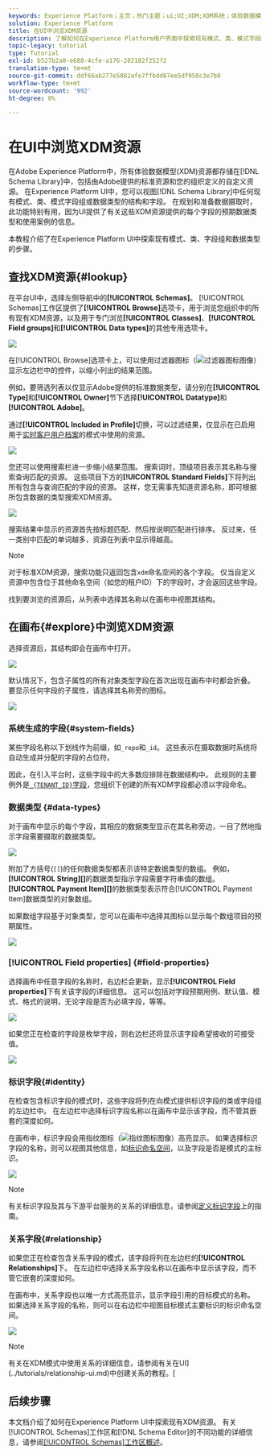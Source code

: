 ```yaml
---
keywords: Experience Platform；主页；热门主题；ui;UI;XDM;XDM系统；体验数据模型；体验数据模型；数据模型；数据模型；浏览；类；字段组；数据类型；模式;
solution: Experience Platform
title: 在UI中浏览XDM资源
description: 了解如何在Experience Platform用户界面中探索现有模式、类、模式字段组和数据类型。
topic-legacy: tutorial
type: Tutorial
exl-id: b527b2a0-e688-4cfe-a176-282182f252f2
translation-type: tm+mt
source-git-commit: ddf66ab277e5882afe7ffbdd87ee5df958c3e7b0
workflow-type: tm+mt
source-wordcount: '992'
ht-degree: 0%

---
```


# 在UI中浏览XDM资源

在Adobe Experience Platform中，所有体验数据模型(XDM)资源都存储在[!DNL Schema Library]中，包括由Adobe提供的标准资源和您的组织定义的自定义资源。 在Experience Platform UI中，您可以视图[!DNL Schema Library]中任何现有模式、类、模式字段组或数据类型的结构和字段。 在规划和准备数据摄取时，此功能特别有用，因为UI提供了有关这些XDM资源提供的每个字段的预期数据类型和使用案例的信息。

本教程介绍了在Experience Platform UI中探索现有模式、类、字段组和数据类型的步骤。

## 查找XDM资源{#lookup}

在平台UI中，选择左侧导航中的&#x200B;**[!UICONTROL Schemas]**。 [!UICONTROL Schemas]工作区提供了&#x200B;**[!UICONTROL Browse]**&#x200B;选项卡，用于浏览您组织中的所有现有XDM资源，以及用于专门浏览&#x200B;**[!UICONTROL Classes]**、**[!UICONTROL Field groups]**&#x200B;和&#x200B;**[!UICONTROL Data types]**&#x200B;的其他专用选项卡。

![](../images/ui/explore/tabs.png)

在[!UICONTROL Browse]选项卡上，可以使用过滤器图标（![过滤器图标图像](../images/ui/explore/icon.png)）显示左边栏中的控件，以缩小列出的结果范围。

例如，要筛选列表以仅显示Adobe提供的标准数据类型，请分别在&#x200B;**[!UICONTROL Type]**&#x200B;和&#x200B;**[!UICONTROL Owner]**&#x200B;节下选择&#x200B;**[!UICONTROL Datatype]**&#x200B;和&#x200B;**[!UICONTROL Adobe]**。

通过&#x200B;**[!UICONTROL Included in Profile]**&#x200B;切换，可以过滤结果，仅显示在已启用用于[实时客户用户档案](../../profile/home.md)的模式中使用的资源。

![](../images/ui/explore/filter.png)

您还可以使用搜索栏进一步缩小结果范围。 搜索词时，顶级项目表示其名称与搜索查询匹配的资源。 这些项目下方的&#x200B;**[!UICONTROL Standard Fields]**&#x200B;下将列出所有包含与查询匹配的字段的资源。 这样，您无需事先知道资源名称，即可根据所包含数据的类型搜索XDM资源。

![](../images/ui/explore/search.png)

搜索结果中显示的资源首先按标题匹配、然后按说明匹配进行排序。 反过来，任一类别中匹配的单词越多，资源在列表中显示得越高。

>[!NOTE]
>
>对于标准XDM资源，搜索功能只返回包含`xdm`命名空间的各个字段。 仅当自定义资源中包含位于其他命名空间（如您的租户ID）下的字段时，才会返回这些字段。

找到要浏览的资源后，从列表中选择其名称以在画布中视图其结构。

## 在画布{#explore}中浏览XDM资源

选择资源后，其结构即会在画布中打开。

![](../images/ui/explore/canvas.png)

默认情况下，包含子属性的所有对象类型字段在首次出现在画布中时都会折叠。 要显示任何字段的子属性，请选择其名称旁的图标。

![](../images/ui/explore/field-expand.png)

### 系统生成的字段{#system-fields}

某些字段名称以下划线作为前缀，如`_repo`和`_id`。 这些表示在摄取数据时系统将自动生成并分配的字段的占位符。

因此，在引入平台时，这些字段中的大多数应排除在数据结构中。 此规则的主要例外是[`_{TENANT_ID}`字段](../api/getting-started.md#know-your-tenant_id)，您组织下创建的所有XDM字段都必须以字段命名。

### 数据类型 {#data-types}

对于画布中显示的每个字段，其相应的数据类型显示在其名称旁边，一目了然地指示字段需要摄取的数据类型。

![](../images/ui/explore/data-types.png)

附加了方括号(`[]`)的任何数据类型都表示该特定数据类型的数组。 例如，**[!UICONTROL String]\[]**&#x200B;的数据类型指示字段需要字符串值的数组。 **[!UICONTROL Payment Item]\[]**&#x200B;的数据类型表示符合[!UICONTROL Payment Item]数据类型的对象数组。

如果数组字段基于对象类型，您可以在画布中选择其图标以显示每个数组项目的预期属性。

![](../images/ui/explore/array-type.png)

### [!UICONTROL Field properties] {#field-properties}

选择画布中任意字段的名称时，右边栏会更新，显示&#x200B;**[!UICONTROL Field properties]**&#x200B;下有关该字段的详细信息。 这可以包括对字段预期用例、默认值、模式、格式的说明，无论字段是否为必填字段，等等。

![](../images/ui/explore/field-properties.png)

如果您正在检查的字段是枚举字段，则右边栏还将显示该字段希望接收的可接受值。

![](../images/ui/explore/enum-field.png)

### 标识字段{#identity}

在检查包含标识字段的模式时，这些字段将列在向模式提供标识字段的类或字段组的左边栏中。 在左边栏中选择标识字段名称以在画布中显示该字段，而不管其嵌套的深度如何。

在画布中，标识字段会用指纹图标（![指纹图标图像](../images/ui/explore/identity-symbol.png)）高亮显示。 如果选择标识字段的名称，则可以视图其他信息，如[标识命名空间](../../identity-service/namespaces.md)，以及字段是否是模式的主标识。

![](../images/ui/explore/identity-field.png)

>[!NOTE]
>
>有关标识字段及其与下游平台服务的关系的详细信息，请参阅[定义标识字段](./fields/identity.md)上的指南。

### 关系字段{#relationship}

如果您正在检查包含关系字段的模式，该字段将列在左边栏的&#x200B;**[!UICONTROL Relationships]**&#x200B;下。 在左边栏中选择关系字段名称以在画布中显示该字段，而不管它嵌套的深度如何。

在画布中，关系字段也以唯一方式高亮显示，显示字段引用的目标模式的名称。 如果选择关系字段的名称，则可以在右边栏中视图目标模式主要标识的标识命名空间。

![](../images/ui/explore/relationship-field.png)

>[!NOTE]
>
>有关在XDM模式中使用关系的详细信息，请参阅有关在UI](../tutorials/relationship-ui.md)中创建关系的教程。[

## 后续步骤

本文档介绍了如何在Experience Platform UI中探索现有XDM资源。 有关[!UICONTROL Schemas]工作区和[!DNL Schema Editor]的不同功能的详细信息，请参阅[[!UICONTROL Schemas]工作区概述](./overview.md)。
